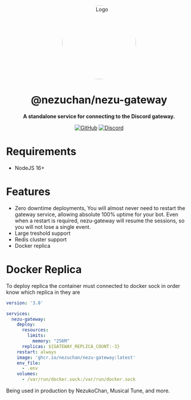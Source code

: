 <div align="center">

<img src="https://i.kagchi.my.id/nezuko.png" alt="Logo" width="200px" height="200px" style="border-radius:50%"/>

# @nezuchan/nezu-gateway

**A standalone service for connecting to the Discord gateway.**

[![GitHub](https://img.shields.io/github/license/nezuchan/nezu-gateway)](https://github.com/nezuchan/nezu-gateway/blob/main/LICENSE)
[![Discord](https://discordapp.com/api/guilds/785715968608567297/embed.png)](https://nezu.my.id)

</div>

# Requirements
- NodeJS 16+

# Features
- Zero downtime deployments, You will almost never need to restart the gateway service, allowing absolute 100% uptime for your bot. Even when a restart is required, nezu-gateway will resume the sessions, so you will not lose a single event.
- Large treshold support
- Redis cluster support
- Docker replica

# Docker Replica

To deploy replica the container must connected to docker sock in order know which replica in they are
```yaml
version: '3.8'

services:
  nezu-gateway:
    deploy:
      resources:
        limits:
          memory: "256M"
      replicas: ${GATEWAY_REPLICA_COUNT:-3}
    restart: always
    image: 'ghcr.io/nezuchan/nezu-gateway:latest'
    env_file:
      - .env
    volumes:
      - /var/run/docker.sock:/var/run/docker.sock
```

Being used in production by NezukoChan, Musical Tune, and more.
